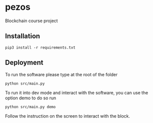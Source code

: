 # pezos
Blockchain course project

## Installation
`pip3 install -r requirements.txt`

## Deployment 

To run the software please type at the root of the folder

`python src/main.py`

To run it into dev mode and interact with the software, you can use the option demo
to do so run 

`python src/main.py demo`

Follow the instruction on the screen to interact with the block.
